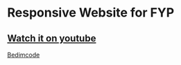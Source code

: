 # Responsive Website for FYP
## [Watch it on youtube](https://youtu.be/5RIFrZEjURA)

[Bedimcode](https://www.youtube.com/c/Bedimcode)
